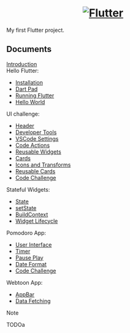 <a href="https://flutter.dev/">
  <h1 align="center">
    <picture>
      <source media="(prefers-color-scheme: dark.md)" srcset="https://storage.googleapis.com/cms-storage-bucket/6e19fee6b47b36ca613f.png">
      <img alt="Flutter" src="https://storage.googleapis.com/cms-storage-bucket/c823e53b3a1a7b0d36a9.png">
    </picture>
  </h1>
</a>

My first Flutter project.

## Documents

[Introduction](docs/Introduction.md)  
Hello Flutter:

- [Installation](docs/Installation.md)
- [Dart Pad](https://dartpaddocsdev/.md)
- [Running Flutter](docs/Running%20Flutter.md)
- [Hello World](docs/Hello%20World.md)

UI challenge:

- [Header](docs/Header.md)
- [Developer Tools](docs/Developer%20Tools.md)
- [VSCode Settings](docs/VSCode%20Settings.md)
- [Code Actions](https://codedocsvisualstudiodocscom/docs/editor/refactoring.md)
- [Reusable Widgets](docs/Reusable%20Widgets.md)
- [Cards](docs/Cards.md)
- [Icons and Transforms](docs/Icons%20and%20Transforms.md)
- [Reusable Cards](docs/Reusable%20Cards.md)
- [Code Challenge](docs/Code%20Challenge%20for%20UI%20challenge.md)

Stateful Widgets:

- [State](docs/State.md)
- [setState](docs/setState.md)
- [BuildContext](docs/BuildContext.md)
- [Widget Lifecycle](docs/Widget%20Lifecycle.md)

Pomodoro App:

- [User Interface](docs/User%20Interface.md)
- [Timer](docs/Timer.md)
- [Pause Play](docs/Pause%20Play.md)
- [Date Format](docs/Date%20Format.md)
- [Code Challenge](docs/Code%20Challenge%20for%20Pomodoro%20app.md)

Webtoon App:

- [AppBar](docs/AppBar.md)
- [Data Fetching](docs/Data%20Fetching.md)

> [!NOTE]
> TODOa
